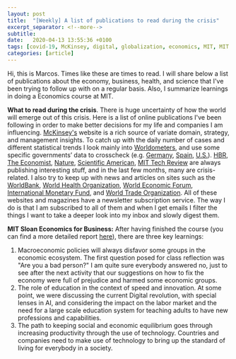 ```yaml
---
layout: post
title:  "[Weekly] A list of publications to read during the crisis"
excerpt_separator: <!--more-->
subtitle:
date:   2020-04-13 13:55:36 +0100
tags: [covid-19, McKinsey, digital, globalization, economics, MIT, MIT Sloan]
categories: [article]
---
```

Hi, this is Marcos. Times like these are times to read. I will share below a list of publications about the economy, business, health, and science that I've been trying to follow up with on a regular basis. Also, I summarize learnings in doing a Economics course at MIT.
<!--more-->

**What to read during the crisis**. There is huge uncertainty of how the world will emerge out of this crisis. Here is a list of online publications I've been following in order to make better decisions for my life and companies I am influencing. [McKinsey's](https://www.mckinsey.com/) website is a rich source of variate domain, strategy, and management insights. To catch up with the daily number of cases and different statistical trends I look mainly into [Worldometers](https://www.worldometers.info/coronavirus), and use some specific governments’ data to crosscheck (e.g. [Germany](https://www.rki.de/DE/Content/InfAZ/N/Neuartiges_Coronavirus/Fallzahlen.html), [Spain](https://www.mscbs.gob.es/profesionales/saludPublica/ccayes/alertasActual/nCov-China/situacionActual.htm), [U.S.](https://coronavirus.jhu.edu/us-map)). [HBR](https://hbr.org/insight-center/coronavirus), [The Economist](https://www.economist.com/news/2020/03/11/the-economists-coverage-of-the-coronavirus), [Nature](https://www.nature.com/), [Scientific American](https://www.scientificamerican.com/), [MIT Tech Review](https://www.technologyreview.com/) are always publishing interesting stuff, and in the last few months, many are crisis-related. I also try to keep up with news and articles on sites such as the [WorldBank](https://www.worldbank.org/), [World Health Organization](https://www.who.int/), [World Economic Forum](https://www.weforum.org/), [International Monetary Fund](https://www.imf.org/external/index.htm), and [World Trade Organization](https://www.wto.org/). All of these websites and magazines have a newsletter subscription service. The way I do is that I am subscribed to all of them and when I get emails I filter the things I want to take a deeper look into my inbox and slowly digest them.

**MIT Sloan Economics for Business:** After having finished the course (you can find a more detailed report [here](https://bymarkone.github.io/article/2020/04/12/economics-for-business-learnings.html)), there are three key learnings:

1. Macroeconomic policies will always disfavor some groups in the economic ecosystem. The first question posed for class reflection was "Are you a bad person?" I am quite sure everybody answered no, just to see after the next activity that our suggestions on how to fix the economy were full of prejudice and harmed some economic groups. 
2. The role of education in the context of speed and innovation. At some point, we were discussing the current Digital revolution, with special lenses in AI, and considering the impact on the labor market and the need for a large scale education system for teaching adults to have new professions and capabilities.
3. The path to keeping social and economic equilibrium goes through increasing productivity through the use of technology. Countries and companies need to make use of technology to bring up the standard of living for everybody in a society.
